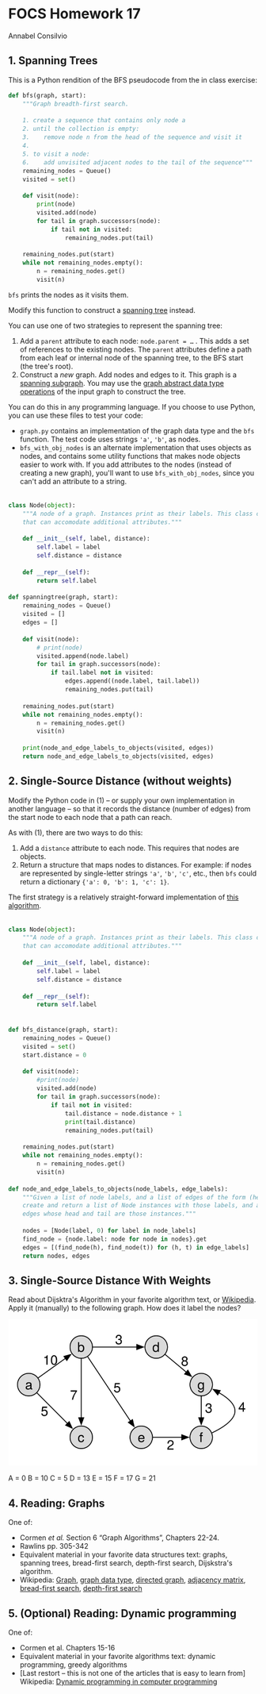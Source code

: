 # FOCS Homework 17

Annabel Consilvio

## 1. Spanning Trees

This is a Python rendition of the BFS pseudocode from the in class exercise:

``` python
def bfs(graph, start):
    """Graph breadth-first search.
    
    1. create a sequence that contains only node a
    2. until the collection is empty:
    3.    remove node n from the head of the sequence and visit it
    4.
    5. to visit a node:
    6.    add unvisited adjacent nodes to the tail of the sequence"""
    remaining_nodes = Queue()
    visited = set()

    def visit(node):
        print(node)
        visited.add(node)
        for tail in graph.successors(node):
            if tail not in visited:
                remaining_nodes.put(tail)

    remaining_nodes.put(start)
    while not remaining_nodes.empty():
        n = remaining_nodes.get()
        visit(n)
```
`bfs` prints the nodes as it visits them.

Modify this function to construct a [spanning tree](https://en.wikipedia.org/wiki/Spanning_tree) instead.

You can use one of two strategies to represent the spanning tree:

1. Add a `parent` attribute to each node: `node.parent = …` .  This adds a set of references to the existing nodes. The `parent` attributes define a path from each leaf or internal node of the spanning tree, to the BFS start (the tree's root).
2. Construct a *new* graph. Add nodes and edges to it. This graph is a [spanning subgraph](https://en.wikipedia.org/wiki/Glossary_of_graph_theory#subgraph). You may use the [graph abstract data type operations](https://en.wikipedia.org/wiki/Graph_(abstract_data_type)#Operations) of the input graph to construct the tree.

You can do this in any programming language. If you choose to use Python, you can use these files to test your code:

* `graph.py` contains an implementation of the graph data type and the `bfs` function. The test code uses strings `'a'`, `'b'`, as nodes.
* `bfs_with_obj_nodes` is an alternate implementation that uses objects as nodes, and contains some utility functions that makes node objects easier to work with. If you add attributes to the nodes (instead of creating a new graph), you'll want to use `bfs_with_obj_nodes`, since you can't add an attribute to a string.

``` python

class Node(object):
    """A node of a graph. Instances print as their labels. This class can be used to construct nodes
    that can accomodate additional attributes."""

    def __init__(self, label, distance):
        self.label = label
        self.distance = distance

    def __repr__(self):
        return self.label

def spanningtree(graph, start):
    remaining_nodes = Queue()
    visited = []
    edges = []

    def visit(node):
        # print(node)
        visited.append(node.label)
        for tail in graph.successors(node):
            if tail.label not in visited:
                edges.append((node.label, tail.label))
                remaining_nodes.put(tail)

    remaining_nodes.put(start)
    while not remaining_nodes.empty():
        n = remaining_nodes.get()
        visit(n)

    print(node_and_edge_labels_to_objects(visited, edges))
    return node_and_edge_labels_to_objects(visited, edges)

```


## 2. Single-Source Distance (without weights) 

Modify the Python code in (1) – or supply your own implementation in another language – so that it records the distance (number of edges) from the start node to each node that a path can reach.

As with (1), there are two ways to do this:

1. Add a `distance` attribute to each node. This requires that nodes are objects.
2. Return a structure that maps nodes to distances. For example: if nodes are represented by single-letter strings `'a'`, `'b'`, `'c'`, etc., then `bfs` could return a dictionary `{'a': 0, 'b': 1, 'c': 1}`.

The first strategy is a relatively straight-forward implementation of [this algorithm](https://en.wikipedia.org/wiki/Breadth-first_search#Pseudocode).

```python

class Node(object):
    """A node of a graph. Instances print as their labels. This class can be used to construct nodes
    that can accomodate additional attributes."""

    def __init__(self, label, distance):
        self.label = label
        self.distance = distance

    def __repr__(self):
        return self.label


def bfs_distance(graph, start):
    remaining_nodes = Queue()
    visited = set()
    start.distance = 0

    def visit(node):
        #print(node)
        visited.add(node)
        for tail in graph.successors(node):
            if tail not in visited:
                tail.distance = node.distance + 1
                print(tail.distance)
                remaining_nodes.put(tail)

    remaining_nodes.put(start)
    while not remaining_nodes.empty():
        n = remaining_nodes.get()
        visit(n)

def node_and_edge_labels_to_objects(node_labels, edge_labels):
    """Given a list of node labels, and a list of edges of the form (head_label, tail_label),
    create and return a list of Node instances with those labels, and a corresponding list of
    edges whose head and tail are those instances."""
    
    nodes = [Node(label, 0) for label in node_labels]
    find_node = {node.label: node for node in nodes}.get
    edges = [(find_node(h), find_node(t)) for (h, t) in edge_labels]
    return nodes, edges
```

## 3. Single-Source Distance With Weights

Read about Dijsktra's Algorithm in your favorite algorithm text, or [Wikipedia](https://en.wikipedia.org/wiki/Dijkstra%27s_algorithm#Algorithm). Apply it (manually) to the following graph. How does it label the nodes?

![](dijkstra.svg)

A = 0
B = 10
C = 5
D = 13
E = 15
F = 17
G = 21

## 4. Reading: Graphs
One of:

* Cormen *et al.* Section 6 “Graph Algorithms”, Chapters 22-24.
* Rawlins pp. 305-342
* Equivalent material in your favorite data structures text: graphs, spanning trees, bread-first search, depth-first search, Dijskstra's algorithm.
* Wikipedia: [Graph](https://en.wikipedia.org/wiki/Graph_(discrete_mathematics)), [graph data type](https://en.wikipedia.org/wiki/Graph_(abstract_data_type)), [directed graph](https://en.wikipedia.org/wiki/Directed_graph), [adjacency matrix](https://en.wikipedia.org/wiki/Adjacency_matrix), [bread-first search](https://en.wikipedia.org/wiki/https://en.wikipedia.org/wiki/Breadth-first_search), [depth-first search](https://en.wikipedia.org/wiki/Depth-first_search)
## 5. (Optional) Reading: Dynamic programming

One of:

* Cormen et al. Chapters 15-16
* Equivalent material in your favorite algorithms text: dynamic programming, greedy algorithms
* [Last restort – this is not one of the articles that is easy to learn from] Wikipedia: [Dynamic programming in computer programming](https://en.wikipedia.org/wiki/Dynamic_programming#Dynamic_programming_in_computer_programming)
